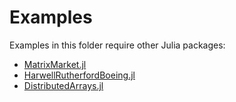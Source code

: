 # Examples

Examples in this folder require other Julia packages:

* [MatrixMarket.jl](https://github.com/JuliaSparse/MatrixMarket.jl)
* [HarwellRutherfordBoeing.jl](https://github.com/JuliaSparse/HarwellRutherfordBoeing.jl)
* [DistributedArrays.jl](https://github.com/JuliaParallel/DistributedArrays.jl)

